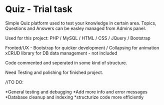 # Quiz - Trial task

Simple Quiz platform used to test your knowledge in certain area.
Topics, Questions and Answers can be easley managed from Admins panel.

Used for this project:
PHP / MySQL / HTML / CSS / JQuery / Bootstrap

Fronted/UX - Bootstrap for quicker development / Collapsing for animation
xCRUD library for DB data management - not included

Code commented and seperated in some kind of structure.

Need Testing and polishing for finished project.

//TO DO:

  *General testing and debugging
  *Add more info and error messages
  *Database cleanup and indexing
  *structurize code more efficiently
